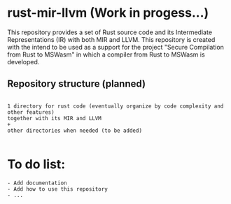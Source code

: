 # rust-mir-llvm (Work in progess...)

This repository provides a set of Rust source code and its Intermediate Representations (IR) with both MIR and LLVM. This repository is created with the intend to be used as a support for the project "Secure Compilation from Rust to MSWasm" in which a compiler from Rust to MSWasm is developed.

## Repository structure (planned)

```

1 directory for rust code (eventually organize by code complexity and other features)
together with its MIR and LLVM
+
other directories when needed (to be added)
    
```


# To do list:

    - Add documentation
    - Add how to use this repository
    - ...

